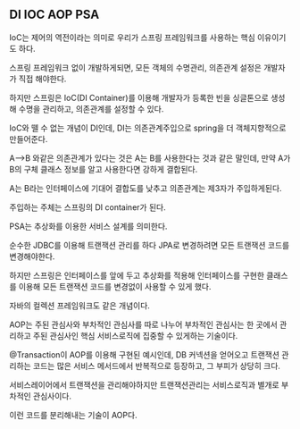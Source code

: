 ## DI IOC AOP PSA

IoC는 제어의 역전이라는 의미로 우리가 스프링 프레임워크를 사용하는 핵심 이유이기도 하다.

스프링 프레임워크 없이 개발하게되면, 모든 객체의 수명관리, 의존관계 설정은 개발자가 직접 해야한다.

하지만 스프링은 IoC(DI Container)를 이용해 개발자가 등록한 빈을 싱글톤으로 생성해 수명을 관리하고, 의존관계를 설정할 수 있다.

IoC와 뗄 수 없는 개념이 DI인데, DI는 의존관계주입으로 spring을 더 객체지향적으로 만들어준다.

A-->B 와같은 의존관계가 있다는 것은 A는 B를 사용한다는 것과 같은 말인데, 만약 A가 B의 구체 클래스 정보를 알고 사용한다면 강하게 결합된다.

A는 B라는 인터페이스에 기대어 결합도를 낮추고 의존관계는 제3자가 주입하게된다.

주입하는 주체는 스프링의 DI container가 된다.

PSA는 추상화를 이용한 서비스 설계를 의미한다.

순수한 JDBC를 이용해 트랜잭션 관리를 하다 JPA로 변경하려면 모든 트랜잭션 코드를 변경해야한다.

하지만 스프링은 인터페이스를 앞에 두고 추상화를 적용해 인터페이스를 구현한 클래스를 이용해 모든 트랜잭션 코드를 변경없이 사용할 수 있게 했다.

자바의 컬렉션 프레임워크도 같은 개념이다.

AOP는 주된 관심사와 부차적인 관심사를 따로 나누어 부차적인 관심사는 한 곳에서 관리하고 주된 관심사인 핵심 서비스로직에 집중할 수 있게하는 기술이다.

@Transaction이 AOP를 이용해 구현된 예시인데, DB 커넥션을 얻어오고 트랜잭션 관리하는 코드는 많은 서비스 메서드에서 반복적으로 등장하고, 그 부피가 상당히 크다.

서비스레이어에서 트랜잭션을 관리해야하지만 트랜잭션관리는 서비스로직과 별개로 부차적인 관심사이다.

이런 코드를 분리해내는 기술이 AOP다.
